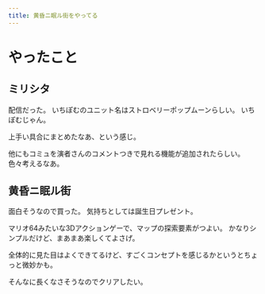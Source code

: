 ```yaml
---
title: 黄昏ニ眠ル街をやってる
---
```


# やったこと

## ミリシタ

配信だった。
いちぽむのユニット名はストロベリーポップムーンらしい。
いちぽむじゃん。

上手い具合にまとめたなあ、という感じ。

他にもコミュを演者さんのコメントつきで見れる機能が追加されたらしい。
色々考えるなあ。

## 黄昏ニ眠ル街

面白そうなので買った。
気持ちとしては誕生日プレゼント。

マリオ64みたいな3Dアクションゲーで、マップの探索要素がつよい。
かなりシンプルだけど、まあまあ楽しくてよさげ。

全体的に見た目はよくできてるけど、すごくコンセプトを感じるかというとちょっと微妙かも。

そんなに長くなさそうなのでクリアしたい。
